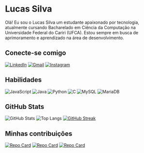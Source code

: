 
# Lucas Silva
Olá! Eu sou o Lucas Silva um estudante apaixonado por tecnologia, atualmente cursando Bacharelado em Ciência da Computação na Universidade Federal do Cariri (UFCA). Estou sempre em busca de aprimoramento e aprendizado na área de desenvolvimento.

## Conecte-se comigo
[![LinkedIn](https://img.shields.io/badge/LinkedIn-0077B5?style=for-the-badge&logo=linkedin&logoColor=white)](https://www.linkedin.com/in/lucascostaa/)
[![Gmail](https://img.shields.io/badge/Gmail-333333?style=for-the-badge&logo=gmail&logoColor=red)](mailto:lucas.costa20033@gmail.com)
[![Instagram](https://img.shields.io/badge/-Instagram-%23E4405F?style=for-the-badge&logo=instagram&logoColor=white)](https://www.instagram.com/cos.talucass/)
## Habilidades
![JavaScript](https://img.shields.io/badge/JavaScript-F7DF1E?style=for-the-badge&logo=javascript&logoColor=black)
![Java](https://img.shields.io/badge/java-%23ED8B00.svg?style=for-the-badge&logo=openjdk&logoColor=white)
![Python](https://img.shields.io/badge/python-3670A0?style=for-the-badge&logo=python&logoColor=ffdd54)
![C](https://img.shields.io/badge/C-00599C?style=for-the-badge&logo=c&logoColor=white)
![MySQL](https://img.shields.io/badge/MySQL-00000F?style=for-the-badge&logo=mysql&logoColor=white)
![MariaDB](https://img.shields.io/badge/MariaDB-003545?style=for-the-badge&logo=mariadb&logoColor=white)



## GitHub Stats
![GitHub Stats](https://github-readme-stats.vercel.app/api?username=costaProg&show_icons=true&theme=tokyonight)
![Top Langs](https://github-readme-stats-git-masterrstaa-rickstaa.vercel.app/api/top-langs/?username=costaProg&layout=compact&border_color=30A3DC&theme=tokyonight)
[![GitHub Streak](https://streak-stats.demolab.com/?user=costaProg&theme=tokyonight)](https://git.io/streak-stats)

## Minhas contribuições
[![Repo Card](https://github-readme-stats.vercel.app/api/pin/?username=FelipeFerraz4&repo=Projeto-de-AED2&show_icons=true&theme=tokyonight)](https://github.com/FelipeFerraz4/Projeto-de-AED2)
[![Repo Card](https://github-readme-stats.vercel.app/api/pin/?username=IgorTorquatto&repo=POO_Trabalho&show_icons=true&theme=tokyonight)](https://github.com/IgorTorquatto/POO_Trabalho)
[![Repo Card](https://github-readme-stats.vercel.app/api/pin/?username=costaProg&repo=dio-lab-open-source&show_icons=true&theme=tokyonight)](https://github.com/costaProg/dio-lab-open-source)
